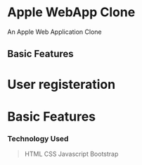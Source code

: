# Apple WebApp Clone

An Apple Web Application Clone

## Basic Features
# User registeration
# Basic Features

### Technology Used
> HTML
> CSS
> Javascript
> Bootstrap

